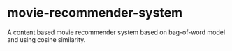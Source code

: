 # movie-recommender-system
A content based movie recommender system based on bag-of-word model and using cosine similarity.
